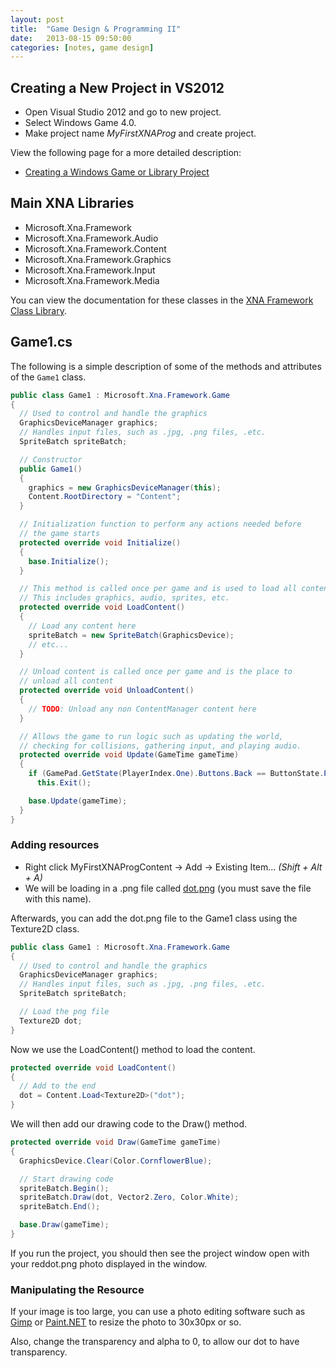 ```yaml
---
layout: post
title:  "Game Design & Programming II"
date:   2013-08-15 09:50:00
categories: [notes, game design]
---
```


## Creating a New Project in VS2012

* Open Visual Studio 2012 and go to new project.
* Select Windows Game 4.0.
* Make project name _MyFirstXNAProg_ and create project.

View the following page for a more detailed description:

* [Creating a Windows Game or Library Project](http://msdn.microsoft.com/en-us/library/bb203928.aspx)

## Main XNA Libraries

* Microsoft.Xna.Framework
* Microsoft.Xna.Framework.Audio
* Microsoft.Xna.Framework.Content
* Microsoft.Xna.Framework.Graphics
* Microsoft.Xna.Framework.Input
* Microsoft.Xna.Framework.Media

You can view the documentation for these classes in the [XNA Framework Class Library](http://msdn.microsoft.com/en-us/library/bb203940.aspx).

## Game1.cs

The following is a simple description of some of the methods and attributes of the `Game1` class.

```c#
public class Game1 : Microsoft.Xna.Framework.Game
{
  // Used to control and handle the graphics
  GraphicsDeviceManager graphics;
  // Handles input files, such as .jpg, .png files, .etc.
  SpriteBatch spriteBatch;

  // Constructor
  public Game1()
  {
    graphics = new GraphicsDeviceManager(this);
    Content.RootDirectory = "Content";
  }

  // Initialization function to perform any actions needed before
  // the game starts
  protected override void Initialize()
  {
    base.Initialize();
  }

  // This method is called once per game and is used to load all content.
  // This includes graphics, audio, sprites, etc.
  protected override void LoadContent()
  {
    // Load any content here
    spriteBatch = new SpriteBatch(GraphicsDevice);
    // etc...
  }

  // Unload content is called once per game and is the place to 
  // unload all content
  protected override void UnloadContent()
  {
    // TODO: Unload any non ContentManager content here
  }

  // Allows the game to run logic such as updating the world,
  // checking for collisions, gathering input, and playing audio.
  protected override void Update(GameTime gameTime) 
  {
    if (GamePad.GetState(PlayerIndex.One).Buttons.Back == ButtonState.Pressed)
      this.Exit();

    base.Update(gameTime);
  }
}
```

### Adding resources

* Right click MyFirstXNAProgContent -> Add -> Existing Item... _(Shift + Alt + A)_
* We will be loading in a .png file called [dot.png](http://www.clker.com/cliparts/9/1/5/2/119498475589498995button-red_benji_park_01.svg.thumb.png) (you must save the file with this name).

Afterwards, you can add the dot.png file to the Game1 class using the Texture2D class.

```c#
public class Game1 : Microsoft.Xna.Framework.Game
{
  // Used to control and handle the graphics
  GraphicsDeviceManager graphics;
  // Handles input files, such as .jpg, .png files, .etc.
  SpriteBatch spriteBatch;

  // Load the png file
  Texture2D dot;
}
```

Now we use the LoadContent() method to load the content.

```c#
protected override void LoadContent()
{
  // Add to the end
  dot = Content.Load<Texture2D>("dot");
}
```

We will then add our drawing code to the Draw() method.

```c#
protected override void Draw(GameTime gameTime)
{ 
  GraphicsDevice.Clear(Color.CornflowerBlue);

  // Start drawing code
  spriteBatch.Begin();
  spriteBatch.Draw(dot, Vector2.Zero, Color.White);
  spriteBatch.End();

  base.Draw(gameTime);
}
```

If you run the project, you should then see the project window open with your reddot.png photo displayed in the window.

### Manipulating the Resource

If your image is too large, you can use a photo editing software such as [Gimp](http://www.gimp.org/downloads/) or [Paint.NET](http://www.getpaint.net/) to resize the photo to 30x30px or so.

Also, change the transparency and alpha to 0, to allow our dot to have transparency.

